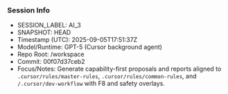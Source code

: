 ### Session Info

- SESSION_LABEL: AI_3
- SNAPSHOT: HEAD
- Timestamp (UTC): 2025-09-05T17:51:37Z
- Model/Runtime: GPT-5 (Cursor background agent)
- Repo Root: /workspace
- Commit: 00f07d37ceb2
- Focus/Notes: Generate capability-first proposals and reports aligned to `.cursor/rules/master-rules`, `.cursor/rules/common-rules`, and `/.cursor/dev-workflow` with F8 and safety overlays.

